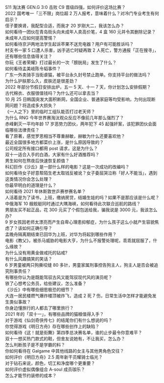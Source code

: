 S11 淘汰赛 GEN.G 3:0 击败 C9 晋级四强，如何评价这场比赛？  
2022 国考唯一「三不限」岗位超 2 万人报考，意味着什么？对冷门专业考生有何启示？  
侄子要换肾，我配型合适，而我才 20 岁刚大二，我该怎么办？  
如何看待一团伙在青岛街头向未成年人卖高价笔，4 盒 160 元并令其删除记录？未成年人应如何提高警惕？  
如何看待京沪两地法学生起诉苹果不送充电器？用户有可能胜诉吗？  
村支书一家 5 口遭人杀害，凶手逃亡时疑再致 2 人死亡，警方通报「正在搜寻」，还有哪些信息值得关注？  
你玩《王者荣耀》打过最长的一次「膀胱局」发生了什么？  
如何看待孟美岐陈令韬事件？  
广东一外卖骑手当街虐猫，被平台永久封号禁止跑单。你支持平台的做法吗？  
为什么护肤那么久，皮肤还是很差劲？  
2022 年部分节假日安排出炉，五一 5 天、十一 7 天，你计划怎么安排假期？  
古代棉衣、衣服很值钱吗？为什么还可以拿去当？  
10 月 25 日韩国突发大面积断网，全国企业、普通家庭等均受影响，为何出现断网问题？将造成多大损失？  
《一人之下》里的临时工组队能否打过老天师？  
为什么 RNG 今年世界赛淘汰观众反应不像前几年那么强烈了？  
赤峰剿灭一平均年龄 17 岁恶势力团伙，两年犯下 45 起强奸案，该犯罪团伙会面临哪些法律责任？  
看了原著，感觉罗恩相当不尊重赫敏，赫敏为什么还要喜欢他？  
最近全国很多地方都菜价上涨，是什么原因导致的？  
公司规定所有接口都用 post 请求，这是为什么？  
双十一适合入手的白酒，大家有什么好酒推荐吗？  
男生如何在熬夜后快速恢复颜值？  
科幻巨作《沙丘》是一部什么样的电影？这是一次成功的改编吗？  
如何看待女子好意帮陌生老太取钱反被讹？女子委屈哭泣称「好人不能当」，遇到这类情况你会怎么处理？  
你最早明白的道理是什么？  
如何看待 2021 年休斯敦世乒赛参赛名单？  
人活着是为了读书，上班，缴纳房贷，结婚生娃的吗？如果不是那应该是什么呢？  
中俄海军 10 艘舰艇同时通过大隅海峡，如何看待此次联合巡航的路线？  
男朋友买不起正品，花 300 元买了个假包送给我，骗我说是 3000 元，我该怎么办?  
9 岁女孩因老师太漂亮而产生自卑心理患抑郁症，为什么孩子这么小就产生容貌焦虑了？该如何正确引导？  
孟晚舟隔离期结束已回华为上班，对华为将起到哪些作用？  
电影《教父》，被杀马威胁的电影大亨，为什么不报警处理呢，乖乖就屈服了，什么缘故？  
为什么没有用黄金做戒托的钻戒?  
有什么风趣搞笑的笑话？  
6 岁男童被两只狗撕咬缝 80 多针，男童家属刑事控告狗主人，狗主人是否会被追究刑事责任？  
有哪些你认为是既能驾驭古风又能驾驭现代风的演员呢？  
铁了心想考公务员，给些建议，怎么准备？  
《沙丘》中有哪些细思极恐的细节？  
大连一居民楼燃气爆炸楼顶被炸飞，造成 2 死 7 伤，日常生活中怎样才能避免发生类似事故？  
你身边懂旅行的人都去了哪里旅行？  
2021 年的「双十一」，有哪些品牌的猫粮值得入手？  
对于游戏《仙剑奇侠传七》的结尾你们有什么想说的吗？  
你觉得游戏《明日方舟》存在哪些创作上的缺陷？  
如何看待《这！就是街舞》第四季总决赛名单，谁的止步最令你意难平？  
双十一想买热门款式的鞋，但舍友说她有，不让我买，怎么办？  
怎么判断孩子是不是学霸的料？  
你如何看待在 Galgame 中其他线路的女主与其他男角色交往？  
如何评价《明日方舟》2.5 周年新干员耀骑士临光？  
对于钻石来说，颜色，切工和净度哪个更重要？  
如何评价虚拟偶像组合 A-soul 成员珈乐？  
怎么才能节约装修的成本？  
